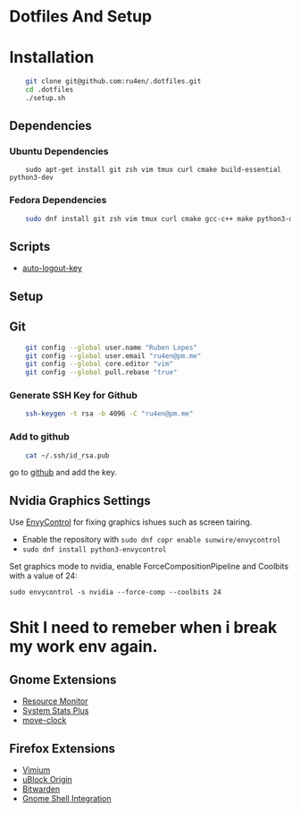 #  Dotfiles And Setup

# Installation

```bash
    git clone git@github.com:ru4en/.dotfiles.git
    cd .dotfiles
    ./setup.sh
```

## Dependencies

### Ubuntu Dependencies
```
    sudo apt-get install git zsh vim tmux curl cmake build-essential python3-dev
```

### Fedora Dependencies
```bash
    sudo dnf install git zsh vim tmux curl cmake gcc-c++ make python3-devel
```

## Scripts
- [auto-logout-key](https://github.com/ru4en/.dotfiles/tree/main/scripts/auto-logout-key)

## Setup

## Git

```bash
    git config --global user.name "Ruben Lopes"
    git config --global user.email "ru4en@pm.me"
    git config --global core.editor "vim"
    git config --global pull.rebase "true"
```

### Generate SSH Key for Github

```bash
    ssh-keygen -t rsa -b 4096 -C "ru4en@pm.me"
```

### Add to github

```bash
    cat ~/.ssh/id_rsa.pub
```
go to [github](https://github.com/settings/keys) and add the key.

## Nvidia Graphics Settings

Use [EnvyControl](https://github.com/bayasdev/envycontrol) for fixing graphics ishues such as screen tairing.


- Enable the repository with `sudo dnf copr enable sunwire/envycontrol`
- `sudo dnf install python3-envycontrol`

Set graphics mode to nvidia, enable ForceCompositionPipeline and Coolbits with a value of 24:
```
sudo envycontrol -s nvidia --force-comp --coolbits 24
```

# Shit I need to remeber when i break my work env again.


## Gnome Extensions

- [Resource Monitor](https://extensions.gnome.org/extension/1634/resource-monitor/)
- [System Stats Plus](https://extensions.gnome.org/extension/6502/systemstatsplus/)
- [move-clock](https://extensions.gnome.org/extension/2/move-clock/)

## Firefox Extensions
- [Vimium](https://addons.mozilla.org/en-US/firefox/addon/vimium-ff/)
- [uBlock Origin](https://addons.mozilla.org/en-US/firefox/addon/ublock-origin/)
- [Bitwarden](https://addons.mozilla.org/en-US/firefox/addon/bitwarden-password-manager/)
- [Gnome Shell Integration](https://addons.mozilla.org/en-US/firefox/addon/gnome-shell-integration/)




